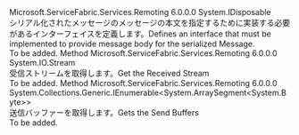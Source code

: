 <Type Name="IMessageBody" FullName="Microsoft.ServiceFabric.Services.Remoting.V2.Messaging.IMessageBody">
  <TypeSignature Language="C#" Value="public interface IMessageBody : IDisposable" />
  <TypeSignature Language="ILAsm" Value=".class public interface auto ansi abstract IMessageBody implements class System.IDisposable" />
  <TypeSignature Language="DocId" Value="T:Microsoft.ServiceFabric.Services.Remoting.V2.Messaging.IMessageBody" />
  <TypeSignature Language="VB.NET" Value="Public Interface IMessageBody&#xA;Implements IDisposable" />
  <TypeSignature Language="F#" Value="type IMessageBody = interface&#xA;    interface IDisposable" />
  <AssemblyInfo>
    <AssemblyName>Microsoft.ServiceFabric.Services.Remoting</AssemblyName>
    <AssemblyVersion>6.0.0.0</AssemblyVersion>
  </AssemblyInfo>
  <Interfaces>
    <Interface>
      <InterfaceName>System.IDisposable</InterfaceName>
    </Interface>
  </Interfaces>
  <Docs>
    <summary>
            <span data-ttu-id="13f36-101">シリアル化されたメッセージのメッセージの本文を指定するために実装する必要があるインターフェイスを定義します。</span><span class="sxs-lookup"><span data-stu-id="13f36-101">Defines an interface that must be implemented to provide message body for the serialized Message.</span></span>
            </summary>
    <remarks>To be added.</remarks>
  </Docs>
  <Members>
    <Member MemberName="GetReceivedBuffer">
      <MemberSignature Language="C#" Value="public System.IO.Stream GetReceivedBuffer ();" />
      <MemberSignature Language="ILAsm" Value=".method public hidebysig newslot virtual instance class System.IO.Stream GetReceivedBuffer() cil managed" />
      <MemberSignature Language="DocId" Value="M:Microsoft.ServiceFabric.Services.Remoting.V2.Messaging.IMessageBody.GetReceivedBuffer" />
      <MemberSignature Language="VB.NET" Value="Public Function GetReceivedBuffer () As Stream" />
      <MemberSignature Language="F#" Value="abstract member GetReceivedBuffer : unit -&gt; System.IO.Stream" Usage="iMessageBody.GetReceivedBuffer " />
      <MemberType>Method</MemberType>
      <AssemblyInfo>
        <AssemblyName>Microsoft.ServiceFabric.Services.Remoting</AssemblyName>
        <AssemblyVersion>6.0.0.0</AssemblyVersion>
      </AssemblyInfo>
      <ReturnValue>
        <ReturnType>System.IO.Stream</ReturnType>
      </ReturnValue>
      <Parameters />
      <Docs>
        <summary>
            <span data-ttu-id="13f36-102">受信ストリームを取得します。</span><span class="sxs-lookup"><span data-stu-id="13f36-102">Get the Received Stream</span></span>
            </summary>
        <returns />
        <remarks>To be added.</remarks>
      </Docs>
    </Member>
    <Member MemberName="GetSendBuffers">
      <MemberSignature Language="C#" Value="public System.Collections.Generic.IEnumerable&lt;ArraySegment&lt;byte&gt;&gt; GetSendBuffers ();" />
      <MemberSignature Language="ILAsm" Value=".method public hidebysig newslot virtual instance class System.Collections.Generic.IEnumerable`1&lt;valuetype System.ArraySegment`1&lt;unsigned int8&gt;&gt; GetSendBuffers() cil managed" />
      <MemberSignature Language="DocId" Value="M:Microsoft.ServiceFabric.Services.Remoting.V2.Messaging.IMessageBody.GetSendBuffers" />
      <MemberSignature Language="VB.NET" Value="Public Function GetSendBuffers () As IEnumerable(Of ArraySegment(Of Byte))" />
      <MemberSignature Language="F#" Value="abstract member GetSendBuffers : unit -&gt; seq&lt;ArraySegment&lt;byte&gt;&gt;" Usage="iMessageBody.GetSendBuffers " />
      <MemberType>Method</MemberType>
      <AssemblyInfo>
        <AssemblyName>Microsoft.ServiceFabric.Services.Remoting</AssemblyName>
        <AssemblyVersion>6.0.0.0</AssemblyVersion>
      </AssemblyInfo>
      <ReturnValue>
        <ReturnType>System.Collections.Generic.IEnumerable&lt;System.ArraySegment&lt;System.Byte&gt;&gt;</ReturnType>
      </ReturnValue>
      <Parameters />
      <Docs>
        <summary>
            <span data-ttu-id="13f36-103">送信バッファーを取得します。</span><span class="sxs-lookup"><span data-stu-id="13f36-103">Gets the Send Buffers</span></span> 
            </summary>
        <returns />
        <remarks>To be added.</remarks>
      </Docs>
    </Member>
  </Members>
</Type>